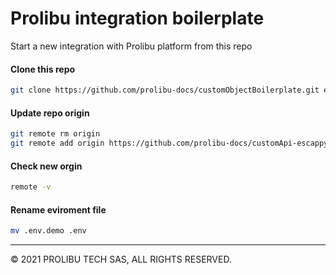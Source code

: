 # Prolibu integration boilerplate

Start a new integration with Prolibu platform from this repo


#### Clone this repo 
```bash
git clone https://github.com/prolibu-docs/customObjectBoilerplate.git escappy-dev
```

#### Update repo origin 
```bash
git remote rm origin
git remote add origin https://github.com/prolibu-docs/customApi-escappy-dev.git
```

#### Check new orgin 
```bash
remote -v
```

#### Rename eviroment file
```bash
mv .env.demo .env
```


---------------
© 2021 PROLIBU TECH SAS, ALL RIGHTS RESERVED.